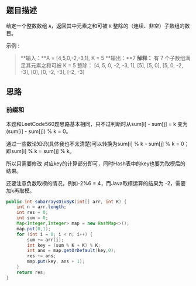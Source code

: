 ## 题目描述

给定一个整数数组 `A`，返回其中元素之和可被 `K` 整除的（连续、非空）子数组的数目。

示例  :

> **输入：**A = [4,5,0,-2,-3,1], K = 5
> **输出：**7
> **解释：**
> 有 7 个子数组满足其元素之和可被 K = 5 整除：
> [4, 5, 0, -2, -3, 1], [5], [5, 0], [5, 0, -2, -3], [0], [0, -2, -3], [-2, -3]

## 思路

### 前缀和

本题和LeetCode560题思路基本相同，只不过判断时从sum[i] - sum[j] = k 变为 (sum[i] - sum[j]) % k = 0。

通过一些数论知识(具体我也不太清楚)可以转换为sum[i] % k - sum[j] % k = 0；即sum[i] % k = sum[j] % k。

所以只需要修改 对应key的计算部分即可，同时Hash表中的key也要为取模后的结果。

还要注意负数取模的情况，例如-2%6 = 4，而Java取模运算的结果为 -2，需要加k再取模。

```java
public int subarraysDivByK(int[] arr, int K) {
    int n = arr.length;
    int res = 0;
    int sum = 0;
    Map<Integer,Integer> map = new HashMap<>();
    map.put(0,1);
    for (int i = 0; i < n; i++) {
        sum += arr[i];
        int key = (sum % K + K) % K;
        int ans = map.getOrDefault(key,0);
        res += ans;
        map.put(key, ans + 1);
    }
    return res;
}
```
